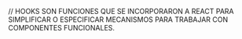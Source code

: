 // HOOKS
SON FUNCIONES QUE SE INCORPORARON A REACT PARA SIMPLIFICAR O ESPECIFICAR MECANISMOS PARA TRABAJAR CON COMPONENTES FUNCIONALES.
